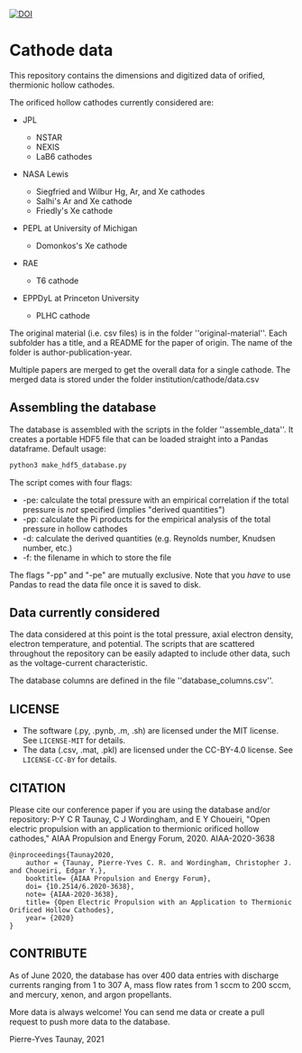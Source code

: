 [![DOI](https://zenodo.org/badge/95235124.svg)](https://zenodo.org/badge/latestdoi/95235124)
# Cathode data
This repository contains the dimensions and digitized data of orified, thermionic hollow cathodes.

The orificed hollow cathodes currently considered are:
- JPL

    - NSTAR
    - NEXIS
    - LaB6 cathodes

- NASA Lewis

    - Siegfried and Wilbur Hg, Ar, and Xe cathodes 
    - Salhi's Ar and Xe cathode
    - Friedly's Xe cathode

- PEPL at University of Michigan

    - Domonkos's Xe cathode

- RAE

    - T6 cathode 

- EPPDyL at Princeton University

    - PLHC cathode

The original material (i.e. csv files) is in the folder ''original-material''. 
Each subfolder has a title, and a README for the paper of origin. The name of the folder is author-publication-year.

Multiple papers are merged to get the overall data for a single cathode.
The merged data is stored under the folder institution/cathode/data.csv

## Assembling the database
The database is assembled with the scripts in the folder ''assemble_data''. 
It creates a portable HDF5 file that can be loaded straight into a Pandas dataframe. 
Default usage:
```bash
python3 make_hdf5_database.py 
```
The script comes with four flags:
- -pe: calculate the total pressure with an empirical correlation if the total pressure is *not* specified (implies "derived quantities")
- -pp: calculate the Pi products for the empirical analysis of the total pressure in hollow cathodes
- -d: calculate the derived quantities (e.g. Reynolds number, Knudsen number, etc.)
- -f: the filename in which to store the file

The flags "-pp" and "-pe" are mutually exclusive.
Note that you *have* to use Pandas to read the data file once it is saved to disk.

## Data currently considered
The data considered at this point is the total pressure, axial electron density, electron temperature, and potential. 
The scripts that are scattered throughout the repository can be easily adapted to include other data, such as the
voltage-current characteristic.

The database columns are defined in the file ''database_columns.csv''.

## LICENSE
* The software (.py, .pynb, .m, .sh) are licensed under the MIT license. See `LICENSE-MIT` for details.
* The data (.csv, .mat, .pkl) are licensed under the CC-BY-4.0 license. See `LICENSE-CC-BY` for details.

## CITATION
Please cite our conference paper if you are using the database and/or repository:
P-Y C R Taunay, C J Wordingham, and E Y Choueiri, "Open electric propulsion with an application to 
thermionic orificed hollow cathodes," AIAA Propulsion and Energy Forum, 2020. AIAA-2020-3638
```
@inproceedings{Taunay2020,
    author = {Taunay, Pierre-Yves C. R. and Wordingham, Christopher J. and Choueiri, Edgar Y.},
    booktitle= {AIAA Propulsion and Energy Forum},
    doi= {10.2514/6.2020-3638},
    note= {AIAA-2020-3638},
    title= {Open Electric Propulsion with an Application to Thermionic Orificed Hollow Cathodes},
    year= {2020}
}
```

## CONTRIBUTE
As of June 2020, the database has over 400 data entries with discharge currents
ranging from 1 to 307 A, mass flow rates from 1 sccm to 200 sccm, and 
mercury, xenon, and argon propellants. 

More data is always welcome! 
You can send me data or create a pull request to push more data to the database.

Pierre-Yves Taunay, 2021
